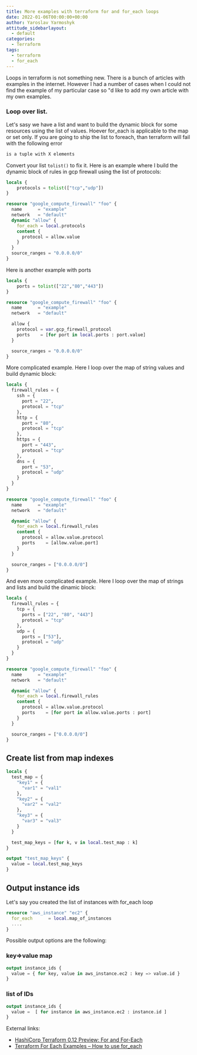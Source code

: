 ```yaml
---
title: More examples with terraform for and for_each loops
date: 2022-01-06T00:00:00+00:00
author: Yaroslav Yarmoshyk
attitude_sidebarlayout:
  - default
categories:
  - Terraform
tags:
  - terraform
  - for_each
---
```

Loops in terraform is not something new. There is a bunch of articles with examples in the internet. However I had a number of cases when I could not find the example of my particular case so "d like to add my own article with my own examples.

### Loop over list.
Let's sasy we have a list and want to build the dynamic block for some resources using the list of values. Hoever for_each is applicable to the map or set only.
If you are going to ship the list to foreach, than terraform will fail with the following error
```bash
is a tuple with X elements
```

Convert your list `tolist()` to fix it. Here is an example where I build the dynamic block of rules in gcp firewall using the list of protocols:
```terraform
locals {
    protocols = tolist(["tcp","udp"])
}

resource "google_compute_firewall" "foo" {
  name      = "example"
  network   = "default"
  dynamic "allow" {
    for_each = local.protocols
    content {
      protocol = allow.value
    }
  }
  source_ranges = "0.0.0.0/0"
}
```

Here is another example with ports
```terraform
locals {
    ports = tolist(["22","80","443"])
}

resource "google_compute_firewall" "foo" {
  name      = "example"
  network   = "default"

  allow {
    protocol = var.gcp_firewall_protocol
    ports    = [for port in local.ports : port.value]
  }

  source_ranges = "0.0.0.0/0"
}
```
<center>
  <div id="gads">
  </div>
</center>

More complicated example. Here I loop over the map of string values and build dynamic block:
```terraform
locals {
  firewall_rules = {
    ssh = {
      port = "22",
      protocol = "tcp"
    },
    http = {
      port = "80",
      protocol = "tcp"
    },
    https = {
      port = "443",
      protocol = "tcp"
    },
    dns = {
      port = "53",
      protocol = "udp"
    }
  }
}

resource "google_compute_firewall" "foo" {
  name      = "example"
  network   = "default"

  dynamic "allow" {
    for_each = local.firewall_rules
    content {
      protocol = allow.value.protocol
      ports    = [allow.value.port]
    }
  }

  source_ranges = ["0.0.0.0/0"]
}
```
<center>
  <div id="gads">
  </div>
</center>

And even more complicated example. Here I loop over the map of strings and lists and build the dinamic block:
```terraform
locals {
  firewall_rules = {
    tcp = {
      ports = ["22", "80", "443"]
      protocol = "tcp"
    },
    udp = {
      ports = ["53"],
      protocol = "udp"
    }
  }
}

resource "google_compute_firewall" "foo" {
  name      = "example"
  network   = "default"

  dynamic "allow" {
    for_each = local.firewall_rules
    content {
      protocol = allow.value.protocol
      ports    = [for port in allow.value.ports : port]
    }
  }

  source_ranges = ["0.0.0.0/0"]
}
```

## Create list from map indexes
```terraform
locals {
  test_map = {
    "key1" = {
      "var1" = "val1"
    },
    "key2" = {
      "var2" = "val2"
    },
    "key3" = {
      "var3" = "val3"
    }
  }

  test_map_keys = [for k, v in local.test_map : k]
}

output "test_map_keys" {
  value = local.test_map_keys
}
```

## Output instance ids
Let's say you created the list of instances with for_each loop

```terraform
resource "aws_instance" "ec2" {
  for_each      = local.map_of_instances
  ....
}
```
Possible output options are the following:
### key=>value map
```terraform
output instance_ids {
  value = { for key, value in aws_instance.ec2 : key => value.id }
}
```

### list of IDs
```terraform
output instance_ids {
  value =  [ for instance in aws_instance.ec2 : instance.id ]
}
```

External links:
* [HashiCorp Terraform 0.12 Preview: For and For-Each](https://www.hashicorp.com/blog/hashicorp-terraform-0-12-preview-for-and-for-each)
* [Terraform For Each Examples – How to use for_each](https://www.middlewareinventory.com/blog/terraform-for-each-examples/)